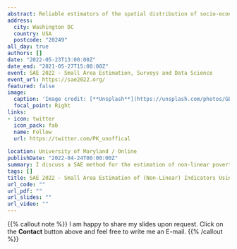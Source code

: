 ```yaml
---
abstract: Reliable estimators of the spatial distribution of socio-economic indicators are essential for evidence-based policymaking. As sample sizes are small for highly disaggregated domains, the accuracy of the direct estimates is reduced. To overcome this problem small area estimation approaches are promising. This presentation promotes the use of random forests as versatile tools for estimating spatially disaggregated indicators in the presence of small area-specific sample sizes. Mixed effects random forests (MERF) combine advantages of regression forests (robustness against outliers and implicit model-selection) with the ability to model hierarchical dependencies. In the presentation, I aim to provide a coherent framework based on MERFs for estimating various economic and poverty indicators in the presence of micro-data. Additionally, we developed two non-parametric bootstrap estimators for assessing the uncertainty of the estimates. Extensive model-based simulations show the advantages of the proposed point estimator and its uncertainty measure. Our proposed methodology is applied to income data from Mozambique.
address:
  city: Washington DC
  country: USA 
  postcode: "20249"
all_day: true
authors: []
date: "2022-05-23T13:00:00Z"
date_end: "2021-05-27T15:00:00Z"
event: SAE 2022 - Small Area Estimation, Surveys and Data Science
event_url: https://sae2022.org/
featured: false
image:
  caption: 'Image credit: [**Unsplash**](https://unsplash.com/photos/GBVZyAWf014)'
  focal_point: Right
links:
- icon: twitter
  icon_pack: fab
  name: Follow
  url: https://twitter.com/PK_unoffical
  
location: University of Maryland / Online
publishDate: "2022-04-24T00:00:00Z"
summary: I discuss a SAE method for the estimation of non-linear poverty and inequality indicators based on MERFs. We apply the method to a consumption survey in Mozambique.
tags: []
title: SAE 2022 - Small Area Estimation of (Non-Linear) Indicators Using Mixed Effects Random Forests
url_code: ""
url_pdf: ""
url_slides: ""
url_video: ""
---
```


{{% callout note %}}
I am happy to share my slides upon request. Click on the **Contact** button above and feel free to write me an E-mail.
{{% /callout %}}

